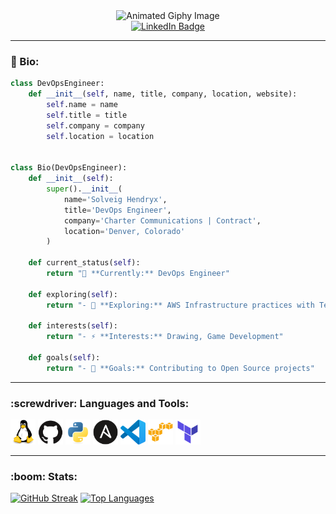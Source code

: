 <div id="header" align="center">
  <img src="https://media.giphy.com/media/VIuVH9oA5zJ3HWe4T1/giphy.gif" width="200" alt="Animated Giphy Image"/>
  <div id="badges">
    <a href="https://www.linkedin.com/in/sghendryx/">
      <img src="https://img.shields.io/badge/LinkedIn-blue?style=for-the-badge&logo=linkedin&logoColor=white" alt="LinkedIn Badge"/>
    </a>
  </div>
</div>

---

### :blossom: Bio:

```python
class DevOpsEngineer:
    def __init__(self, name, title, company, location, website):
        self.name = name
        self.title = title
        self.company = company
        self.location = location


class Bio(DevOpsEngineer):
    def __init__(self):
        super().__init__(
            name='Solveig Hendryx',
            title='DevOps Engineer',
            company='Charter Communications | Contract',
            location='Denver, Colorado'
        )

    def current_status(self):
        return "🔭 **Currently:** DevOps Engineer"

    def exploring(self):
        return "- 🌱 **Exploring:** AWS Infrastructure practices with Terraform, Serverless architectures"

    def interests(self):
        return "- ⚡ **Interests:** Drawing, Game Development"

    def goals(self):
        return "- 🚀 **Goals:** Contributing to Open Source projects"
```
---
<div align="left">
  <h3>:screwdriver: Languages and Tools:</h3>
  <img src="https://github.com/devicons/devicon/blob/master/icons/linux/linux-original.svg" title="Linux" alt="Linux Icon" width="40" height="40"/>
  <img src="https://github.com/devicons/devicon/blob/master/icons/github/github-original.svg" title="GitHub" alt="GitHub Icon" width="40" height="40"/>
  <img src="https://github.com/devicons/devicon/blob/master/icons/python/python-original.svg" title="Python" alt="Python Icon" width="40" height="40"/>
  <img src="https://github.com/devicons/devicon/blob/master/icons/ansible/ansible-original.svg" title="Ansible" alt="Ansible Icon" width="40" height="40"/>
  <img src="https://github.com/devicons/devicon/blob/master/icons/vscode/vscode-original.svg" title="VSCode" alt="VSCode Icon" width="40" height="40"/>
  <img src="https://github.com/devicons/devicon/blob/master/icons/amazonwebservices/amazonwebservices-original.svg" title="AWS" alt="AWS Icon" width="40" height="40"/>
  <img src="https://github.com/devicons/devicon/blob/master/icons/terraform/terraform-original.svg" title="Terraform" alt="Terraform Icon" width="40" height="40"/>
</div>

---
<h3>:boom: Stats:</h3>

[![GitHub Streak](http://github-readme-streak-stats.herokuapp.com?user=sghendryx&theme=dark&background=000000)](https://git.io/streak-stats)
[![Top Languages](https://github-readme-stats.vercel.app/api/top-langs/?username=sghendryx&layout=compact&langs_count=8&theme=cobalt)](https://github.com/anuraghazra/github-readme-stats)




